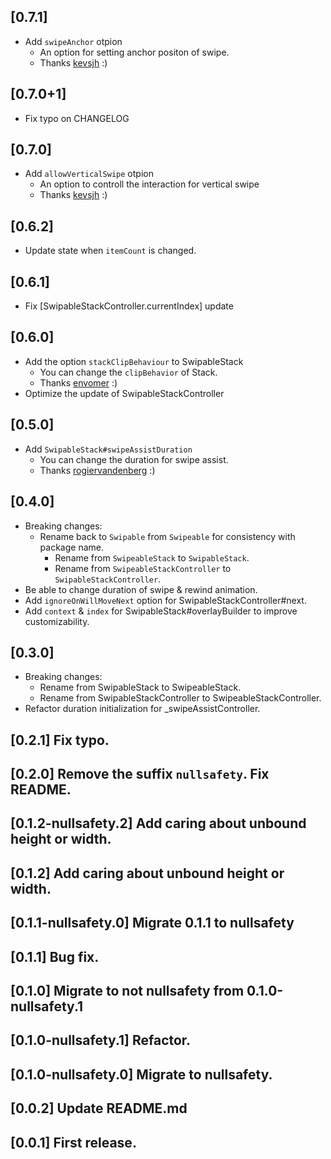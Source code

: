 ## [0.7.1]
- Add `swipeAnchor` otpion
    - An option for setting anchor positon of swipe.
    - Thanks [kevsjh](https://github.com/kevsjh) :)

## [0.7.0+1]
- Fix typo on CHANGELOG

## [0.7.0]
- Add `allowVerticalSwipe` otpion
    - An option to controll the interaction for vertical swipe
    - Thanks [kevsjh](https://github.com/kevsjh) :)


## [0.6.2]
- Update state when `itemCount` is changed.

## [0.6.1]
- Fix [SwipableStackController.currentIndex] update

## [0.6.0]
- Add the option `stackClipBehaviour` to SwipableStack
    - You can change the `clipBehavior` of Stack.
    - Thanks [envomer](https://github.com/envomer) :)
- Optimize the update of SwipableStackController


## [0.5.0]
- Add `SwipableStack#swipeAssistDuration`
  - You can change the duration for swipe assist.
  - Thanks [rogiervandenberg](https://github.com/rogiervandenberg) :) 

## [0.4.0]

- Breaking changes:
    - Rename back to `Swipable` from `Swipeable` for consistency with package name.
        - Rename from `SwipeableStack` to `SwipableStack`.
        - Rename from `SwipeableStackController` to `SwipableStackController`.
- Be able to change duration of swipe & rewind animation.
- Add `ignoreOnWillMoveNext` option for SwipableStackController#next.
- Add `context` & `index` for SwipableStack#overlayBuilder to improve customizability.

## [0.3.0]

- Breaking changes:
    - Rename from SwipableStack to SwipeableStack.
    - Rename from SwipableStackController to SwipeableStackController.
- Refactor duration initialization for _swipeAssistController.

## [0.2.1] Fix typo.

## [0.2.0] Remove the suffix `nullsafety`. Fix README.

## [0.1.2-nullsafety.2] Add caring about unbound height or width.

## [0.1.2] Add caring about unbound height or width.

## [0.1.1-nullsafety.0] Migrate 0.1.1 to nullsafety

## [0.1.1] Bug fix.

## [0.1.0] Migrate to not nullsafety from 0.1.0-nullsafety.1

## [0.1.0-nullsafety.1] Refactor.

## [0.1.0-nullsafety.0] Migrate to nullsafety.

## [0.0.2] Update README.md

## [0.0.1] First release.











